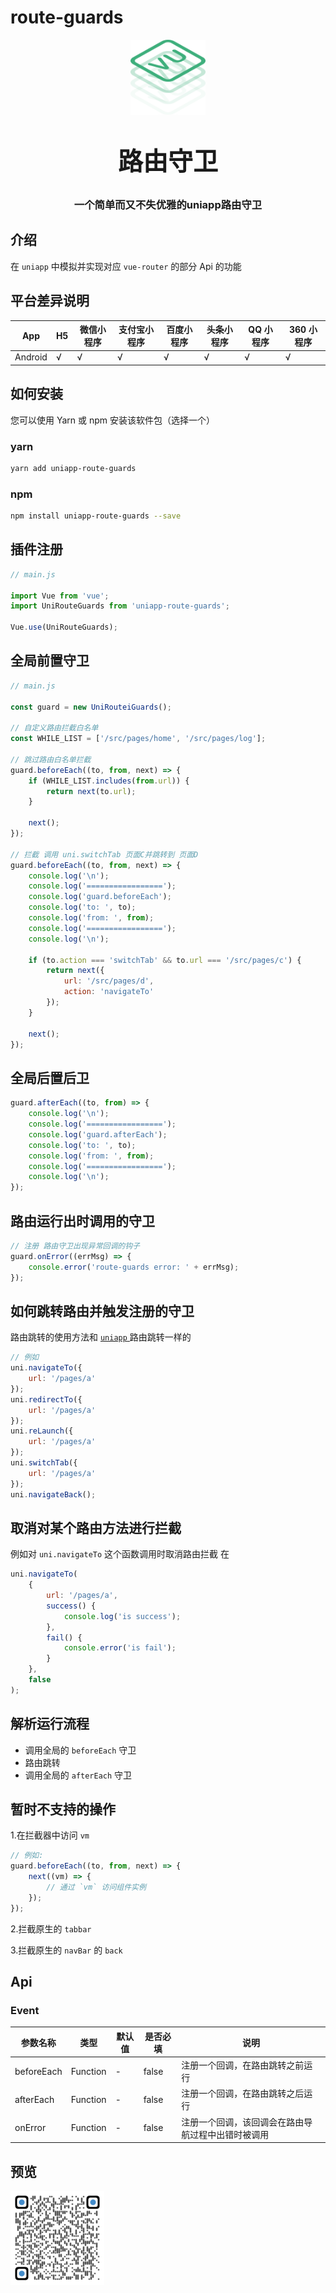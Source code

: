 # route-guards

<p align="center">
    <img alt="logo" src="https://github.com/2460392754/pocky.route-guards.uniapp/raw/master/static/logo.png" width="120" height="120" style="margin-bottom: 10px;">
</p>
<h3 align="center" style="margin: 30px 0 30px; font-weight: bold; font-size:40px; ">路由守卫</h3>
<h3 align="center">一个简单而又不失优雅的uniapp路由守卫</h3>

## 介绍

在 `uniapp` 中模拟并实现对应 `vue-router` 的部分 Api 的功能

## 平台差异说明

| App     | H5  | 微信小程序 | 支付宝小程序 | 百度小程序 | 头条小程序 | QQ 小程序 | 360 小程序 |
| ------- | --- | ---------- | ------------ | ---------- | ---------- | --------- | ---------- |
| Android | √   | √          | √            | √          | √          | √         | √          |

## 如何安装

您可以使用 Yarn 或 npm 安装该软件包（选择一个）

### yarn

```bash
yarn add uniapp-route-guards
```

### npm

```bash
npm install uniapp-route-guards --save
```

## 插件注册

```js
// main.js

import Vue from 'vue';
import UniRouteGuards from 'uniapp-route-guards';

Vue.use(UniRouteGuards);
```

## 全局前置守卫

```js
// main.js

const guard = new UniRouteiGuards();

// 自定义路由拦截白名单
const WHILE_LIST = ['/src/pages/home', '/src/pages/log'];

// 跳过路由白名单拦截
guard.beforeEach((to, from, next) => {
    if (WHILE_LIST.includes(from.url)) {
        return next(to.url);
    }

    next();
});

// 拦截 调用 uni.switchTab 页面C并跳转到 页面D
guard.beforeEach((to, from, next) => {
    console.log('\n');
    console.log('=================');
    console.log('guard.beforeEach');
    console.log('to: ', to);
    console.log('from: ', from);
    console.log('=================');
    console.log('\n');

    if (to.action === 'switchTab' && to.url === '/src/pages/c') {
        return next({
            url: '/src/pages/d',
            action: 'navigateTo'
        });
    }

    next();
});
```

## 全局后置后卫

```js
guard.afterEach((to, from) => {
    console.log('\n');
    console.log('=================');
    console.log('guard.afterEach');
    console.log('to: ', to);
    console.log('from: ', from);
    console.log('=================');
    console.log('\n');
});
```

## 路由运行出时调用的守卫

```js
// 注册 路由守卫出现异常回调的钩子
guard.onError((errMsg) => {
    console.error('route-guards error: ' + errMsg);
});
```

## 如何跳转路由并触发注册的守卫

路由跳转的使用方法和 [ `uniapp` ](https://uniapp.dcloud.net.cn/api/router?id=navigateto) 路由跳转一样的

```js
// 例如
uni.navigateTo({
    url: '/pages/a'
});
uni.redirectTo({
    url: '/pages/a'
});
uni.reLaunch({
    url: '/pages/a'
});
uni.switchTab({
    url: '/pages/a'
});
uni.navigateBack();
```

## 取消对某个路由方法进行拦截

例如对 `uni.navigateTo` 这个函数调用时取消路由拦截
在

```js
uni.navigateTo(
    {
        url: '/pages/a',
        success() {
            console.log('is success');
        },
        fail() {
            console.error('is fail');
        }
    },
    false
);
```

## 解析运行流程

-   调用全局的 `beforeEach` 守卫
-   路由跳转
-   调用全局的 `afterEach` 守卫

## 暂时不支持的操作

1.在拦截器中访问 `vm`

```js
// 例如:
guard.beforeEach((to, from, next) => {
    next((vm) => {
        // 通过 `vm` 访问组件实例
    });
});
```

2.拦截原生的 `tabbar`

3.拦截原生的 `navBar` 的 `back`

## Api

### Event

| 参数名称   | 类型     | 默认值 | 是否必填 | 说明                                               |
| ---------- | -------- | ------ | -------- | -------------------------------------------------- |
| beforeEach | Function | -      | false    | 注册一个回调，在路由跳转之前运行                   |
| afterEach  | Function | -      | false    | 注册一个回调，在路由跳转之后运行                   |
| onError    | Function | -      | false    | 注册一个回调，该回调会在路由导航过程中出错时被调用 |

## 预览

<img src="https://github.com/2460392754/pocky.route-guards.uniapp/raw/master/static/qrcode.png" width="150">
